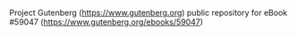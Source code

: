 Project Gutenberg (https://www.gutenberg.org) public repository for
eBook #59047 (https://www.gutenberg.org/ebooks/59047)
